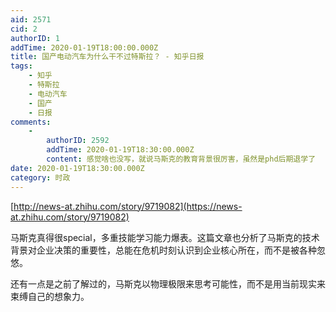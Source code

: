 ```yaml
---
aid: 2571
cid: 2
authorID: 1
addTime: 2020-01-19T18:00:00.000Z
title: 国产电动汽车为什么干不过特斯拉？ - 知乎日报
tags:
    - 知乎
    - 特斯拉
    - 电动汽车
    - 国产
    - 日报
comments:
    -
        authorID: 2592
        addTime: 2020-01-19T18:30:00.000Z
        content: 感觉啥也没写，就说马斯克的教育背景很厉害，虽然是phd后期退学了
date: 2020-01-19T18:30:00.000Z
category: 时政
---
```


[http://news-at.zhihu.com/story/9719082](https://news-at.zhihu.com/story/9719082)

马斯克真得很special，多重技能学习能力爆表。这篇文章也分析了马斯克的技术背景对企业决策的重要性，总能在危机时刻认识到企业核心所在，而不是被各种忽悠。

还有一点是之前了解过的，马斯克以物理极限来思考可能性，而不是用当前现实来束缚自己的想象力。
